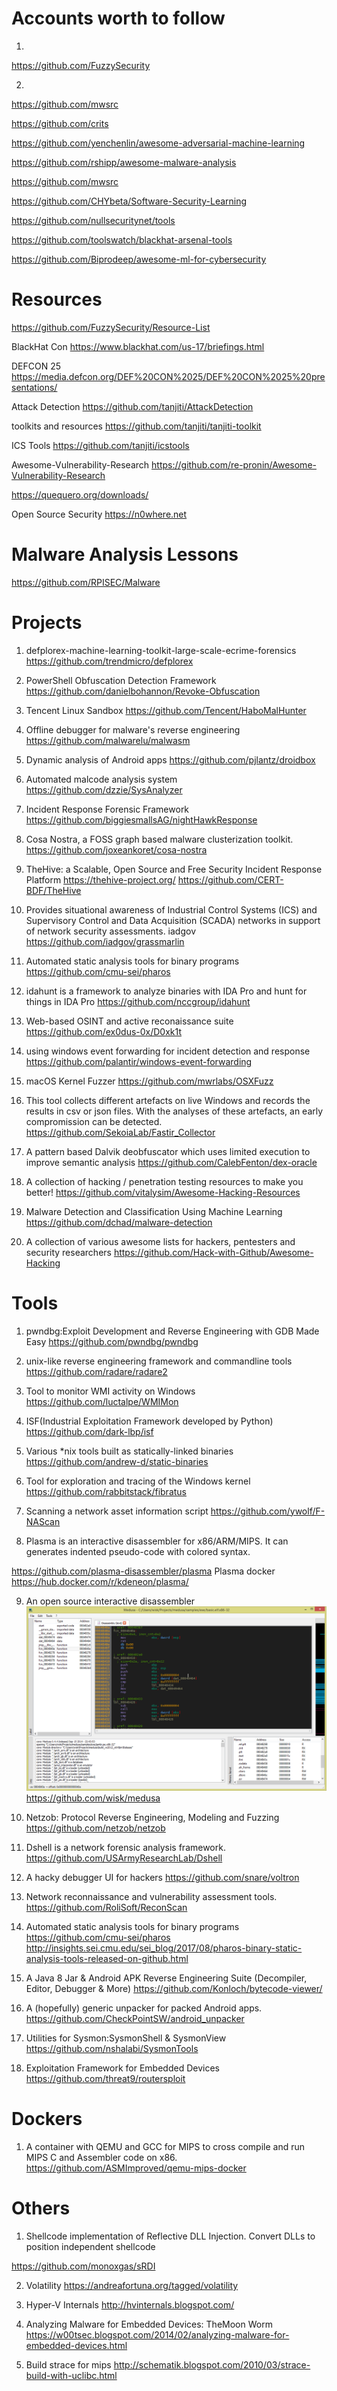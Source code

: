 # Accounts worth to follow
1. 
https://github.com/FuzzySecurity

2.
https://github.com/mwsrc

https://github.com/crits

https://github.com/yenchenlin/awesome-adversarial-machine-learning

https://github.com/rshipp/awesome-malware-analysis

https://github.com/mwsrc

https://github.com/CHYbeta/Software-Security-Learning

https://github.com/nullsecuritynet/tools

https://github.com/toolswatch/blackhat-arsenal-tools

https://github.com/Biprodeep/awesome-ml-for-cybersecurity


# Resources 
https://github.com/FuzzySecurity/Resource-List

BlackHat Con
https://www.blackhat.com/us-17/briefings.html

DEFCON 25
https://media.defcon.org/DEF%20CON%2025/DEF%20CON%2025%20presentations/

Attack Detection
https://github.com/tanjiti/AttackDetection

toolkits and resources
https://github.com/tanjiti/tanjiti-toolkit

ICS Tools
https://github.com/tanjiti/icstools

Awesome-Vulnerability-Research
https://github.com/re-pronin/Awesome-Vulnerability-Research


https://quequero.org/downloads/

Open Source Security
https://n0where.net



# Malware Analysis Lessons
https://github.com/RPISEC/Malware


# Projects
1. defplorex-machine-learning-toolkit-large-scale-ecrime-forensics
https://github.com/trendmicro/defplorex


2. PowerShell Obfuscation Detection Framework
https://github.com/danielbohannon/Revoke-Obfuscation

3. Tencent Linux Sandbox
https://github.com/Tencent/HaboMalHunter

4. Offline debugger for malware's reverse engineering
https://github.com/malwarelu/malwasm


5. Dynamic analysis of Android apps
https://github.com/pjlantz/droidbox

6. Automated malcode analysis system 
https://github.com/dzzie/SysAnalyzer

7. Incident Response Forensic Framework
https://github.com/biggiesmallsAG/nightHawkResponse

8. Cosa Nostra, a FOSS graph based malware clusterization toolkit.
https://github.com/joxeankoret/cosa-nostra

9. TheHive: a Scalable, Open Source and Free Security Incident Response Platform 
https://thehive-project.org/
https://github.com/CERT-BDF/TheHive

10. Provides situational awareness of Industrial Control Systems (ICS) and Supervisory Control and Data Acquisition (SCADA) networks in support of network security assessments. iadgov
https://github.com/iadgov/grassmarlin

11. Automated static analysis tools for binary programs
https://github.com/cmu-sei/pharos

12. idahunt is a framework to analyze binaries with IDA Pro and hunt for things in IDA Pro
https://github.com/nccgroup/idahunt

13. Web-based OSINT and active reconaissance suite
https://github.com/ex0dus-0x/D0xk1t

14.  using windows event forwarding for incident detection and response
https://github.com/palantir/windows-event-forwarding

15. macOS Kernel Fuzzer
https://github.com/mwrlabs/OSXFuzz

16. This tool collects different artefacts on live Windows and records the results in csv or json files. With the analyses of these artefacts, an early compromission can be detected.
https://github.com/SekoiaLab/Fastir_Collector


17. A pattern based Dalvik deobfuscator which uses limited execution to improve semantic analysis
https://github.com/CalebFenton/dex-oracle

18. A collection of hacking / penetration testing resources to make you better!
https://github.com/vitalysim/Awesome-Hacking-Resources


19. Malware Detection and Classification Using Machine Learning
https://github.com/dchad/malware-detection


20. A collection of various awesome lists for hackers, pentesters and security researchers
https://github.com/Hack-with-Github/Awesome-Hacking

# Tools
1. pwndbg:Exploit Development and Reverse Engineering with GDB Made Easy
https://github.com/pwndbg/pwndbg

2. unix-like reverse engineering framework and commandline tools
https://github.com/radare/radare2

3. Tool to monitor WMI activity on Windows
https://github.com/luctalpe/WMIMon

4. ISF(Industrial Exploitation Framework developed by Python)
https://github.com/dark-lbp/isf

5. Various *nix tools built as statically-linked binaries
https://github.com/andrew-d/static-binaries

6. Tool for exploration and tracing of the Windows kernel
https://github.com/rabbitstack/fibratus

7. Scanning a network asset information script
https://github.com/ywolf/F-NAScan

8. Plasma is an interactive disassembler for x86/ARM/MIPS. It can generates indented pseudo-code with colored syntax.

 https://github.com/plasma-disassembler/plasma
 Plasma docker 
 https://hub.docker.com/r/kdeneon/plasma/
 

9. An open source interactive disassembler
![medusa](/Resources/68747470733a2f2f726.png?raw=true)
https://github.com/wisk/medusa


10. Netzob: Protocol Reverse Engineering, Modeling and Fuzzing
https://github.com/netzob/netzob

11. Dshell is a network forensic analysis framework.
https://github.com/USArmyResearchLab/Dshell

12. A hacky debugger UI for hackers
https://github.com/snare/voltron

13. Network reconnaissance and vulnerability assessment tools.
https://github.com/RoliSoft/ReconScan

14. Automated static analysis tools for binary programs
https://github.com/cmu-sei/pharos
http://insights.sei.cmu.edu/sei_blog/2017/08/pharos-binary-static-analysis-tools-released-on-github.html

15. A Java 8 Jar & Android APK Reverse Engineering Suite (Decompiler, Editor, Debugger & More)
https://github.com/Konloch/bytecode-viewer/

16. A (hopefully) generic unpacker for packed Android apps.
https://github.com/CheckPointSW/android_unpacker

17. Utilities for Sysmon:SysmonShell & SysmonView
https://github.com/nshalabi/SysmonTools

18. Exploitation Framework for Embedded Devices
https://github.com/threat9/routersploit


# Dockers
1. A container with QEMU and GCC for MIPS to cross compile and run MIPS C and Assembler code on x86.
https://github.com/ASMImproved/qemu-mips-docker


# Others

1. Shellcode implementation of Reflective DLL Injection. Convert DLLs to position independent shellcode

https://github.com/monoxgas/sRDI

2. Volatility
https://andreafortuna.org/tagged/volatility

3. Hyper-V Internals
http://hvinternals.blogspot.com/

4. Analyzing Malware for Embedded Devices: TheMoon Worm
https://w00tsec.blogspot.com/2014/02/analyzing-malware-for-embedded-devices.html

5. Build strace for mips
http://schematik.blogspot.com/2010/03/strace-build-with-uclibc.html
